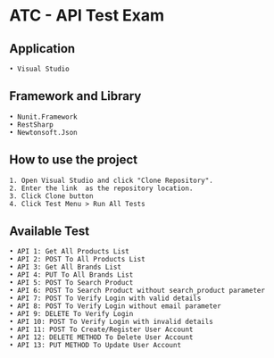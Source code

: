 # ATC - API Test Exam

## Application
	• Visual Studio
	
## Framework and Library
	• Nunit.Framework
	• RestSharp
	• Newtonsoft.Json

## How to use the project
	1. Open Visual Studio and click "Clone Repository".
	2. Enter the link  as the repository location.
	3. Click Clone button
	4. Click Test Menu > Run All Tests

## Available Test
	• API 1: Get All Products List
	• API 2: POST To All Products List
	• API 3: Get All Brands List
	• API 4: PUT To All Brands List
	• API 5: POST To Search Product
	• API 6: POST To Search Product without search_product parameter
	• API 7: POST To Verify Login with valid details
	• API 8: POST To Verify Login without email parameter
	• API 9: DELETE To Verify Login
	• API 10: POST To Verify Login with invalid details
	• API 11: POST To Create/Register User Account
	• API 12: DELETE METHOD To Delete User Account
	• API 13: PUT METHOD To Update User Account
	
	
